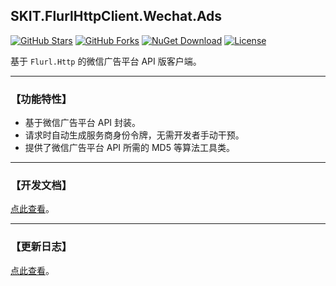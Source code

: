 ## SKIT.FlurlHttpClient.Wechat.Ads

[![GitHub Stars](https://img.shields.io/github/stars/fudiwei/DotNetCore.SKIT.FlurlHttpClient.Wechat?logo=github&label=Stars)](https://github.com/fudiwei/DotNetCore.SKIT.FlurlHttpClient.Wechat) [![GitHub Forks](https://img.shields.io/github/forks/fudiwei/DotNetCore.SKIT.FlurlHttpClient.Wechat?logo=github&label=Forks)](https://github.com/fudiwei/DotNetCore.SKIT.FlurlHttpClient.Wechat) [![NuGet Download](https://img.shields.io/nuget/dt/SKIT.FlurlHttpClient.Wechat.Ads.svg?sanitize=true&label=Downloads)](https://www.nuget.org/packages/SKIT.FlurlHttpClient.Wechat.Ads) [![License](https://img.shields.io/github/license/fudiwei/DotNetCore.SKIT.FlurlHttpClient.Wechat?label=License)](https://mit-license.org/)

基于 `Flurl.Http` 的微信广告平台 API 版客户端。

---

### 【功能特性】

-   基于微信广告平台 API 封装。
-   请求时自动生成服务商身份令牌，无需开发者手动干预。
-   提供了微信广告平台 API 所需的 MD5 等算法工具类。

---

### 【开发文档】

[点此查看](https://github.com/fudiwei/DotNetCore.SKIT.FlurlHttpClient.Wechat)。

---

### 【更新日志】

[点此查看](https://github.com/fudiwei/DotNetCore.SKIT.FlurlHttpClient.Wechat/blob/main/CHANGELOG.md)。